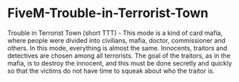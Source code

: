# FiveM-Trouble-in-Terrorist-Town
Trouble in Terrorist Town (short TTT) - This mode is a kind of card mafia, where people were divided into civilians, mafia, doctor, commissioner and others. In this mode, everything is almost the same. Innocents, traitors and detectives are chosen among all terrorists. The goal of the traitors, as in the mafia, is to destroy the innocent, and this must be done secretly and quickly so that the victims do not have time to squeak about who the traitor is.
